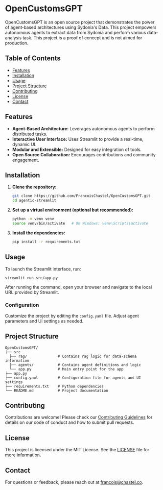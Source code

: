 # OpenCustomsGPT

OpenCustomsGPT is an open source project that demonstrates the power of agent-based architectures using Sydonia's Data. 
This project empowers autonomous agents to extract data from Sydonia and perform various data-analysis task.
This project is a proof of concept and is not aimed for production.

## Table of Contents
- [Features](#features)
- [Installation](#installation)
- [Usage](#usage)
- [Project Structure](#project-structure)
- [Contributing](#contributing)
- [License](#license)
- [Contact](#contact)

## Features
- **Agent-Based Architecture:** Leverages autonomous agents to perform distributed tasks.
- **Interactive User Interface:** Uses Streamlit to provide a real-time, dynamic UI.
- **Modular and Extensible:** Designed for easy integration of tools.
- **Open Source Collaboration:** Encourages contributions and community engagement.

## Installation
1. **Clone the repository:**
   ```bash
   git clone https://github.com/FrancoisChastel/OpenCustomsGPT.git
   cd agentic-streamlit
   ```
2. **Set up a virtual environment (optional but recommended):**
   ```bash
   python -m venv venv
   source venv/bin/activate   # On Windows: venv\Scripts\activate
   ```
3. **Install the dependencies:**
   ```bash
   pip install -r requirements.txt
   ```

## Usage
To launch the Streamlit interface, run:
```bash
streamlit run src/app.py
```
After running the command, open your browser and navigate to the local URL provided by Streamlit.

### Configuration
Customize the project by editing the `config.yaml` file. Adjust agent parameters and UI settings as needed.

## Project Structure
```
OpenCustomsGPT/
├── src
  ├── rag/              # Contains rag logic for data-schema information
  ├── agents/           # Contains agent definitions and logic
  └── app.py            # Main entry point for the app
├── app.py             
├── config.yaml         # Configuration file for agents and UI settings
├── requirements.txt    # Python dependencies
└── README.md           # Project documentation
```

## Contributing
Contributions are welcome! Please check our [Contributing Guidelines](CONTRIBUTING.md) for details on our code of conduct and how to submit pull requests.

## License
This project is licensed under the MIT License. See the [LICENSE](LICENSE) file for more information.

## Contact
For questions or feedback, please reach out at [francois@chastel.co](mailto:francois@chastel.co).
